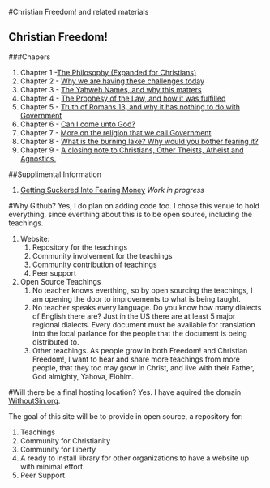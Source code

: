 #Christian Freedom! and related materials
## Christian Freedom!
###Chapers
 1. Chapter 1 -[The Philosophy (Expanded for Christians)](ChristianFreedomByBrianWebbChapter01–ThePhilosophy_ExpandedForChristians.md)
 2. Chapter 2 - [Why we are having these challenges today]( ChristianFreedomByBrianWebbChapter2–WhyWeAreHavingTheseChallengesToday.md)
 3. Chapter 3 - [The Yahweh Names, and why this matters]( ChristianFreedomByBrianWebb–Chapter3TheYahwehNamesAndWhyThisMatters.md)
 4. Chapter 4 - [The Prophesy of the Law, and how it was fulfilled](ChristianFreedomByBrianWebb–Chapter4TheProphesyOfTeLawAndHowItWasFulfilled.md)
 5. Chapter 5 - [Truth of Romans 13, and why it has nothing to do with Government](ChristianFreedomByBrianWebb-Chapter5TruthOfRomans13AndWhyItHasNothingToDoWithGovernment.md)
 6. Chapter 6 - [Can I come unto God?](ChristianFreedomByBrianWebbChapter6CanIComeUntoGod.md)
 7. Chapter 7 - [More on the religion that we call Government](ChristianFreedomByBrianWebbChapter7MoreOnTheReligionThatWeCallGovernment.md)
 8. Chapter 8 - [What is the burning lake? Why would you bother fearing it?](ChristianFreedomByBrianWebbChapter8WhatIsTheBurningLakeWhyWouldYouBotherFearingIt.md)
 9. Chapter 9 - [A closing note to Christians, Other Theists, Atheist and Agnostics.](ChristianFreedomByBrianWebbChapter9AClosingNoteToChristiansOtherTheistsAtheistAndAgnostics.md)

##Supplimental Information
 1. [Getting Suckered Into Fearing Money](GettingSuckeredIntoFearingMoney.md) _Work in progress_

#Why Github?
Yes, I do plan on adding code too. I chose this venue to hold everything, since everthing about this is to be open source, including the teachings. 

1. Website:
    1.  Repository for the teachings
    2.  Community involvement for the teachings
    3.  Community contribution of teachings
    4.  Peer support
2. Open Source Teachings
    1. No teacher knows everthing, so by open sourcing the teachings, I am opening the door to improvements to what is being taught.
    2. No teacher speaks every language. Do you know how many dialects of English there are? Just in the US there are at least 5 major regional dialects. Every document must be available for translation into the local parlance for the people that the document is being distributed to.
    3. Other teachings. As people grow in both Freedom! and Christian Freedom!, I want to hear and share more teachings from more people, that they too may grow in Christ, and live with their Father, God almighty, Yahova, Elohim.

#Will there be a final hosting location?
Yes. I have aquired the domain [WithoutSin.org](http://WithoutSin.org).

The goal of this site will be to provide in open source, a repository for:
 1. Teachings
 2. Community for Christianity
 3. Community for Liberty
 4. A ready to install library for other organizations to have a website up with minimal effort.
 5. Peer Support
